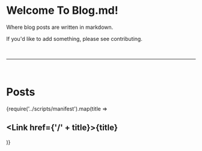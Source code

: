 # Welcome To Blog.md! 

Where blog posts are written in markdown.

If you'd like to add something, please see <Link href='/contributing'>contributing</Link>.


<br/>

---

<br/>

# Posts

{require('../scripts/manifest').map(title => <h2 key={title}><Link href={'/' + title}>{title}</Link></h2>)}
